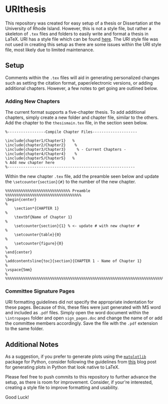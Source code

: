 # URIthesis

This repository was created for easy setup of a thesis or Dissertation at the University of Rhode Island. However, this is not a style file, but rather a skeleton of `.tex` files and folders to easily write and format a thesis in LaTeX. URI has a style file which can be found [here](https://web.uri.edu/ecbe/thesisguide/step2/). The URI style file was not used in creating this setup as there are some issues within the URI style file, most likely due to limited maintenance.


## Setup

Comments within the `.tex` files will aid in generating personalized changes such as setting the citation format, paper/electronic versions, or adding additional chapters. However, a few notes to get going are outlined below.

### Adding New Chapters

The current format supports a five-chapter thesis. To add additional chapters, simply create a new folder and chapter file, similar to the others. Add the chapter to the `thesismain.tex` file, in the section seen below.

    %-----------------Compile Chapter Files--------------------

    \include{chapter1/Chapter1}   %
    \include{chapter2/Chapter2}    %
    \include{chapter3/Chapter3}     % - Current Chapters -
    \include{chapter4/Chapter4}    %
    \include{chapter5/Chapter5}   %
    % Add new chapter here
    %---------------------------------------------------------

Within the new chapter `.tex` file, add the preamble seen below and update the `\setcounter{section}{#}` to the number of the new chapter. 


    %%%%%%%%%%%%%%%%%%%%%%%%%%%%% Preamble %%%%%%%%%%%%%%%%%%%%%%%%%%%%%%%%%%
    \begin{center}                                                          %
	    \section*{CHAPTER 1}                                                %
	    \textbf{Name of Chapter 1}                                          %
	    \setcounter{section}{1} % <- update # with new chapter #            %
	    \setcounter{table}{0}                                               %
	    \setcounter{figure}{0}                                              %
    \end{center}                                                            %
    \addcontentsline{toc}{section}{CHAPTER 1 - Name of Chapter 1}           %
    \vspace{5mm}                                                            %
    %%%%%%%%%%%%%%%%%%%%%%%%%%%%%%%%%%%%%%%%%%%%%%%%%%%%%%%%%%%%%%%%%%%%%%%%%
    
    
### Committee Signature Pages
    
URI formatting guidelines did not specify the appropriate indentation for these pages. Because of this, these files were just generated with MS word and included as `.pdf` files. Simply open the word document within the `\intropages` folder and open `sign_pages.doc` and change the name of or add the committee members accordingly. Save the file with the `.pdf` extension to the same folder. 
    
    
## Additional Notes

As a suggestion, if you prefer to generate plots using the [`matplotlib`](https://matplotlib.org/) package for Python, consider following the guidelines from [this](http://bkanuka.com/articles/native-latex-plots/) blog post for generating plots in Python that look native to LaTeX.

Please feel free to push commits to this repository to further advance the setup, as there is room for improvement. Consider, if your're interested, creating a style file to improve formatting and usability. 


Good Luck!
    

